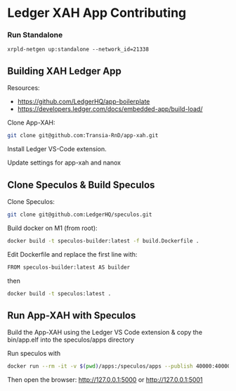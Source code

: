 # Ledger XAH App Contributing

### Run Standalone

`xrpld-netgen up:standalone --network_id=21338`

## Building XAH Ledger App

Resources:

- https://github.com/LedgerHQ/app-boilerplate
- https://developers.ledger.com/docs/embedded-app/build-load/

Clone App-XAH:
```sh
git clone git@github.com:Transia-RnD/app-xah.git
```

Install Ledger VS-Code extension.

Update settings for app-xah and nanox

## Clone Speculos & Build Speculos

Clone Speculos:
```sh
git clone git@github.com:LedgerHQ/speculos.git
```

Build docker on M1 (from root):
```sh
docker build -t speculos-builder:latest -f build.Dockerfile .
```

Edit Dockerfile and replace the first line with:

```sh
FROM speculos-builder:latest AS builder
```
then
```sh
docker build -t speculos:latest .
```

## Run App-XAH with Speculos

Build the App-XAH using the Ledger VS Code extension & copy the bin/app.elf into the speculos/apps directory

Run speculos with
```sh
docker run --rm -it -v $(pwd)/apps:/speculos/apps --publish 40000:40000 --publish 41000:41000 --publish 5001:5001 speculos --display headless --vnc-port 41000 --api-port 5001 --apdu-port 40000 --model nanox --seed "ssbTMHrmEJP7QEQjWJH3a72LQipBM" apps/app.elf
```

Then open the browser: http://127.0.0.1:5000 or http://127.0.0.1:5001